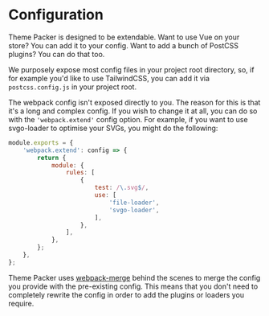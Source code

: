 # Configuration

Theme Packer is designed to be extendable. Want to use Vue on your store? You can add it to your config. Want to add a bunch of PostCSS plugins? You can do that too.

We purposely expose most config files in your project root directory, so, if for example you'd like to use TailwindCSS, you can add it via `postcss.config.js` in your project root.

The webpack config isn't exposed directly to you. The reason for this is that it's a long and complex config. If you wish to change it at all, you can do so with the `'webpack.extend'` config option. For example, if you want to use svgo-loader to optimise your SVGs, you might do the following:

```js
module.exports = {
    'webpack.extend': config => {
        return {
            module: {
                rules: [
                    {
                        test: /\.svg$/,
                        use: [
                            'file-loader',
                            'svgo-loader',
                        ],
                    },
                ],
            },
        };
    },
};
```

Theme Packer uses [webpack-merge](https://github.com/survivejs/webpack-merge) behind the scenes to merge the config you provide with the pre-existing config. This means that you don't need to completely rewrite the config in order to add the plugins or loaders you require.

